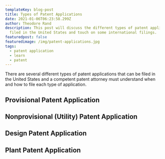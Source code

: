 ```yaml
---
templateKey: blog-post
title: Types of Patent Applications
date: 2021-01-06T06:23:58.299Z
author: Theodore Rand
description: This post will discuss the different types of patent applications
  filed in the United States and touch on some international filings.
featuredpost: false
featuredimage: /img/patent-applications.jpg
tags:
  - patent application
  - learn
  - patent
---
```

There are several different types of patent applications that can be filed in the United States and a competent patent attorney must understand when and how to file each type of application. 

## Provisional Patent Application



## Nonprovisional (Utility) Patent Application



## Design Patent Application



## Plant Patent Application